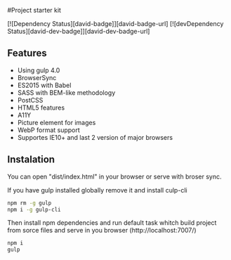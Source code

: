#Project starter kit

[![Dependency Status][david-badge]][david-badge-url]
[![devDependency Status][david-dev-badge]][david-dev-badge-url]

## Features
- Using gulp 4.0
- BrowserSync
- ES2015 with Babel
- SASS with BEM-like methodology
- PostCSS
- HTML5 features
- A11Y
- Picture element for images
- WebP format support
- Supportes IE10+ and last 2 version of major browsers

## Instalation
You can open "dist/index.html" in your browser or serve with broser sync.

If you have gulp installed globally remove it and install culp-cli

```bash
npm rm -g gulp
npm i -g gulp-cli
```

Then install npm dependencies and run default task whitch build project from sorce files and serve in you browser (http://localhost:7007/)

```bash
npm i
gulp
```
